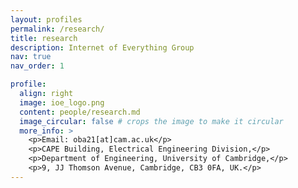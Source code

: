 ```yaml
---
layout: profiles
permalink: /research/
title: research
description: Internet of Everything Group
nav: true
nav_order: 1

profile:
  align: right
  image: ioe_logo.png
  content: people/research.md
  image_circular: false # crops the image to make it circular
  more_info: >
    <p>Email: oba21[at]cam.ac.uk</p>
    <p>CAPE Building, Electrical Engineering Division,</p>
    <p>Department of Engineering, University of Cambridge,</p>
    <p>9, JJ Thomson Avenue, Cambridge, CB3 0FA, UK.</p>
---
```


<!-- For now, this page is assumed to be a static description of your courses. You can convert it to a collection similar to `_projects/` so that you can have a dedicated page for each course. -->

<!-- Organize your courses by years, topics, or universities, however you like! -->